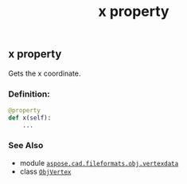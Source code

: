 ﻿---
title: x property
second_title: Aspose.CAD for Python via .NET API References
description: 
type: docs
weight: 40
url: /aspose.cad.fileformats.obj.vertexdata/objvertex/x/
is_root: false
---

## x property


Gets the x coordinate.
### Definition:
```python
@property
def x(self):
    ...
```

### See Also
* module [`aspose.cad.fileformats.obj.vertexdata`](../../)
* class [`ObjVertex`](/cad/python-net/aspose.cad.fileformats.obj.vertexdata/objvertex)
